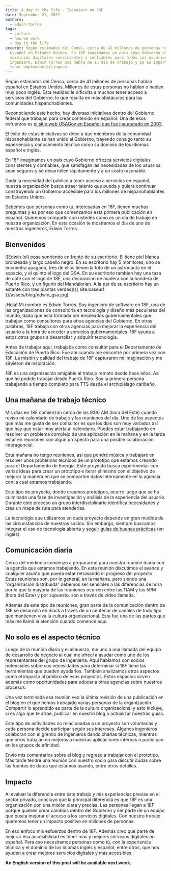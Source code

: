 ```yaml
---
title: A day in the life - Ingeniero en 18F
date: September 21, 2021
authors:
  - edwin-torres
tags:
  - culture
  - how we work
  - day in the life
excerpt: Según estimados del Censo, cerca de 41 millones de personas hablan
  español en Estados Unidos. En 18F imaginamos un país cuyo Gobierno ofrezca
  servicios digitales consistentes y confiables para todos sus usuarios. Nuestro
  ingeniero, Edwin Torres nos habla de su dia de trabajo y pq es importante
  tener empleados bilingues.
---
```

Según estimados del Censo, cerca de 41 millones de personas hablan español en Estados Unidos. Millones de estas personas no hablan o hablan muy poco inglés. Esta realidad le dificulta a muchos tener acceso a servicios del Gobierno; lo que resulta en más obstáculos para las comunidades hispanohablantes.

Reconociendo este hecho, hay diversas iniciativas dentro del Gobierno federal que trabajan para crear contenido en español. Una de esos esfuerzos es [el sitio web USAGov en Español que fue inaugurado en 2003](https://www.usa.gov/espanol/quienes-somos).

El éxito de estas iniciativas se debe a que miembros de la comunidad hispanohablante se han unido al Gobierno, trayendo consigo tanto su experiencia y conocimiento técnico como su dominio de los idiomas español e inglés.

En 18F imaginamos un país cuyo Gobierno ofrezca servicios digitales consistentes y confiables, que satisfagan las necesidades de los usuarios, sean seguros y se desarrollen rápidamente y a un costo razonable.

Dada la necesidad del público a tener acceso a servicios en español, nuestra organización busca atraer talento que pueda y quiera continuar construyendo un Gobierno accesible para los millones de hispanohablantes en Estados Unidos.

Sabemos que personas como tú, interesadas en 18F, tienen muchas preguntas y es por eso que comenzamos esta primera publicación en español. Queremos compartir con ustedes cómo es un día de trabajo en nuestra organización. En esta ocasión te mostramos el día de uno de nuestros ingenieros, Edwin Torres.

## Bienvenidos

![Edwin (el) posa sonriendo en frente de su escritorio. El tiene piel blanca bronzeada y largo cabello negro.  En su escritorio hay 5 monitores, uno se encuentra apagado, tres de ellos tienen la foto de un astronauta en el espacio, y el quinto el logo del GSA. En su escritorio tambien hay una taza de cafe con el logo de 18F, una decoracion de madera con la bandera de Puerto Rico, y un figurin del Mandalorian. A la par de su escritorio hay un estante con tres plantas verdes]({{ site.baseurl }}/assets/blog/edwin_gsa.jpg)

¡Hola! Mi nombre es Edwin Torres. Soy ingeniero de software en 18F, una de las organizaciones de consultoría en tecnología y diseño más peculiares del mundo, dado que está formada por empleados gubernamentales que trabajan como consultores para otras agencias del Gobierno. En otras palabras, 18F trabaja con otras agencias para mejorar la experiencia del usuario a la hora de acceder a servicios gubernamentales. 18F ayuda a estos otros grupos a desarrollar y adquirir tecnología.  

Antes de trabajar aquí, trabajaba como consultor para el Departamento de Educación de Puerto Rico. Fue ahí cuando me encontré por primera vez con 18F. La misión y calidad del trabajo de 18F capturaron mi imaginación y me sirvieron de inspiración.

18F es una organización amigable al trabajo remoto desde hace años. Así que he podido trabajar desde Puerto Rico. Soy la primera persona trabajando a tiempo completo para TTS desde el archipiélago caribeño. 

## Una mañana de trabajo técnico

Mis días en 18F comienzan cerca de las 9:00 AM (hora del Este) cuando reviso mi calendario de trabajo y las reuniones del día. Uno de los aspectos que más me gusta de ser consultor es que los días son muy variados así que hay que estar muy alerta al calendario. Puedes estar trabajando en resolver un problema complejo de una aplicación en la mañana y en la tarde estar en reuniones con algún prospecto para una posible colaboración interagencial.

Esta mañana no tengo reuniones, así que pondré música y trabajaré en resolver unos problemas técnicos de un prototipo que estamos creando para el Departamento de Energía. Este proyecto busca experimentar con varias ideas para crear un prototipo e iterar el mismo con el objetivo de mejorar la manera en que se comparten datos internamente en la agencia con la cual estamos trabajando.

Este tipo de proyecto, donde creamos prototipos, ocurre luego que se ha culminado una fase de investigación y análisis de la experiencia del usuario. Durante este proceso un grupo interdisciplinario identifica necesidades y crea un mapa de ruta para atenderlas.

La tecnología que utilizamos en cada proyecto depende en gran medida de las circunstancias de nuestros socios. Sin embargo, siempre buscamos integrar el uso de tecnología abierta y [seguir guías de buenas prácticas](https://18f.gsa.gov/guides/) (en inglés).

## Comunicación diaria

Cerca del mediodía comienzo a prepararme para nuestra reunión diaria con la agencia que estamos trabajando. En esta reunión discutimos el avance y cualquier asunto que pueda estar retrasando el progreso del proyecto. Estas reuniones son, por lo general, en la mañana, pero siendo una “organización distribuida” debemos ser sensibles a las diferencias de hora por lo que la mayoría de las reuniones ocurren entre las 11AM y las 5PM (hora del Este) y por supuesto, son a través de video llamada.

Además de este tipo de reuniones, gran parte de la comunicación dentro de 18F se desarrolla en Slack a través de un centenar de canales de todo tipo que mantienen viva la cultura organizacional. Esta fue una de las partes que más me llamó la atención cuando comencé aquí.

## No solo es el aspecto técnico

Luego de la reunión diaria y el almuerzo, me uno a una llamada del equipo de desarrollo de negocio al cual me ofrecí a ayudar como uno de los representantes del grupo de ingeniería. Aquí hablamos con socios potenciales sobre sus necesidades para determinar si 18F tiene las herramientas que pueden ayudarlos. También analizamos otros aspectos como el impacto al público de esos proyectos. Estos espacios sirven además como oportunidades para educar a otras agencias sobre nuestros procesos.

Una vez terminada esa reunión veo la última revisión de una publicación en el blog en el que hemos trabajado varias personas de la organización. Compartir lo aprendido es parte de la cultura organizacional y esto incluye, si es algo que te atrae, publicar en nuestro blog o actualizar nuestras guías.

Este tipo de actividades no relacionadas a un proyecto son voluntarias y cada persona decide participar según sus intereses. Algunos ingenieros colaboran con el gremio de ingenieros dando charlas técnicas, mientras que otros trabajan en mejoras a nuestras aplicaciones internas o participan en los grupos de afinidad. 

Envío mis comentarios sobre el blog y regreso a trabajar con el prototipo. Más tarde tendré una reunión con nuestro socio para discutir dudas sobre las fuentes de datos que estamos usando, entre otros detalles.

## Impacto

Al evaluar la diferencia entre este trabajo y mis experiencias previas en el sector privado, concluyo que la principal diferencia es que 18F es una organización con una misión clara y precisa. Las personas llegan a 18F porque quieren crear cambios dentro del Gobierno y ser parte de un equipo que busca mejorar el acceso a los servicios digitales. Con nuestro trabajo queremos tener un impacto positivo en millones de personas. 

En eso enfoco mis esfuerzos dentro de 18F. Además creo que parte de mejorar esa accesibilidad es tener más y mejores servicios digitales en español. Para eso necesitamos personas como tú, con la experiencia técnica y el dominio de los idiomas inglés y español, entre otros, que nos ayuden a crear mejores servicios digitales y más accesibles.

**An English version of this post will be available next week.**